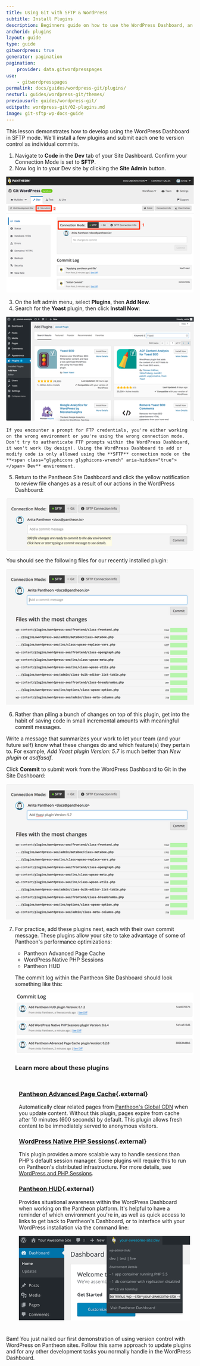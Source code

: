 ```yaml
---
title: Using Git with SFTP & WordPress
subtitle: Install Plugins
description: Beginners guide on how to use the WordPress Dashboard, an SFTP client, and your text editor of choice to work quickly, safely and easily on Pantheon's Git-based platform.
anchorid: plugins
layout: guide
type: guide
gitwordpress: true
generator: pagination
pagination:
    provider: data.gitwordpresspages
use:
    - gitwordpresspages
permalink: docs/guides/wordpress-git/plugins/
nexturl: guides/wordpress-git/themes/
previousurl: guides/wordpress-git/
editpath: wordpress-git/02-plugins.md
image: git-sftp-wp-docs-guide
---
```

This lesson demonstrates how to develop using the WordPress Dashboard in SFTP mode. We'll install a few plugins and submit each one to version control as individual commits.

1. Navigate to **<span class="glyphicons glyphicons-embed-close" aria-hidden="true"></span> Code** in the **<span class="glyphicons glyphicons-wrench" aria-hidden="true"></span> Dev** tab of your Site Dashboard. Confirm your Connection Mode is set to **SFTP**.
2. Now log in to your Dev site by clicking the **<span class="glyphicons glyphicons-new-window-alt" aria-hidden="true"></span> Site Admin** button.

  ![Add new plugin](/source/docs/assets/images/guides/git-wordpress/sftp-mode.png)

3. On the left admin menu, select **Plugins**, then **Add New**.
4. Search for the **Yoast** plugin, then click **Install Now**:


  ![Install Pantheon Advanced Page Cache plugin](/source/docs/assets/images/guides/git-wordpress/install-yoast.png)


    If you encounter a prompt for FTP credentials, you're either working on the wrong environment or you're using the wrong connection mode. Don't try to authenticate FTP prompts within the WordPress Dashboard, it won't work (by design). Using the WordPress Dashboard to add or modify code is only allowed using the **SFTP** connection mode on the **<span class="glyphicons glyphicons-wrench" aria-hidden="true"></span> Dev** environment.

5. Return to the Pantheon Site Dashboard and click the yellow notification to review file changes as a result of our actions in the WordPress Dashboard:

  ![View file changes prompt](/source/docs/assets/images/guides/git-wordpress/file-changes.png)


  You should see the following files for our recently installed plugin:

  ![View advanced page cache plugin files](/source/docs/assets/images/guides/git-wordpress/view-yoast.png)

6. Rather than piling a bunch of changes on top of this plugin, get into the habit of saving code in small incremental amounts with meaningful commit messages.

  Write a message that summarizes your work to let your team (and your future self) know what these changes do and which feature(s) they pertain to. For example, _Add Yoast plugin Version: 5.7_ is much better than _New plugin_ or _asdfasdf_.

  Click **Commit** to submit work from the WordPress Dashboard to Git in the Site Dashboard:

  ![Commit advanced page cache plugin files](/source/docs/assets/images/guides/git-wordpress/commit-yoast.png)

7. For practice, add these plugins next, each with their own commit message. These plugins allow your site to take advantage of some of Pantheon's performance optimizations:

     - Pantheon Advanced Page Cache
     - WordPress Native PHP Sessions
     - Pantheon HUD

     The commit log within the Pantheon Site Dashboard should look something like this:

     ![Several Plugins Added](/source/docs/assets/images/guides/git-wordpress/several-plugins-added.png)

    <div class="panel panel-drop panel-guide" id="accordion">
      <div class="panel-heading panel-drop-heading">
        <a class="accordion-toggle panel-drop-title collapsed" data-toggle="collapse" data-parent="#accordion" data-proofer-ignore data-target="#unique-anchor2">
          <h3 class="info panel-title panel-drop-title" style="cursor:pointer;"><span style="line-height:.9" class="glyphicons glyphicons-lightbulb"></span> Learn more about these plugins</h3>
        </a>
      </div>
      <div id="unique-anchor2" class="collapse" markdown="1" style="padding:10px;">

      ### [Pantheon Advanced Page Cache](https://wordpress.org/plugins/pantheon-advanced-page-cache/){.external}

      Automatically clear related pages from [Pantheon's Global CDN](https://pantheon.io/docs/global-cdn/) when you update content. Without this plugin, pages expire from cache after 10 minutes (600 seconds) by default. This plugin allows fresh content to be immediately served to anonymous visitors.

      ### [WordPress Native PHP Sessions](https://wordpress.org/plugins/pantheon-advanced-page-cache/){.external}

      This plugin provides a more scalable way to handle sessions than PHP's default session manager. Some plugins will require this to run on Pantheon's distributed infrastructure. For more details, see [WordPress and PHP Sessions](/docs/wordpress-sessions/#troubleshooting-session-errors).

      ### [Pantheon HUD](https://wordpress.org/plugins/pantheon-hud/){.external}

      Provides situational awareness within the WordPress Dashboard when working on the Pantheon platform. It's helpful to have a reminder of which environment you're in, as well as quick access to links to get back to Pantheon's Dashboard, or to interface with your WordPress installation via the command line:

      ![Pantheon HUD](/source/docs/assets/images/pantheon-hud.png)
      </div>
    </div>

Bam! You just nailed our first demonstration of using version control with WordPress on Pantheon sites. Follow this same approach to update plugins and for any other development tasks you normally handle in the WordPress Dashboard.
